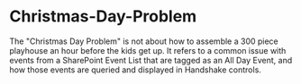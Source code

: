 # Christmas-Day-Problem
The "Christmas Day Problem" is not about how to assemble a 300 piece playhouse an hour before the kids get up. It refers to a common issue with events from a SharePoint Event List that are tagged as an All Day Event, and how those events are queried and displayed in Handshake controls.
